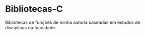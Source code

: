 # Bibliotecas-C
Bibliotecas de funções de minha autoria baseadas em estudos de disciplinas da faculdade.
